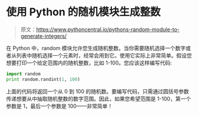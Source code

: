 # 使用 Python 的随机模块生成整数

> 原文：<https://www.pythoncentral.io/pythons-random-module-to-generate-integers/>

在 Python 中，random 模块允许您生成随机整数。当你需要随机选择一个数字或者从列表中随机选择一个元素时，经常会用到它。使用它实际上非常简单。假设您想要打印一个给定范围内的随机整数，比如 1-100。您应该这样编写代码:

```py
import random
print random.randint(1, 100)
```

上面的代码将返回一个从 0 到 100 的随机数。要编写代码，只需通过圆括号参数传递想要从中抽取随机整数的数字范围。因此，如果您希望范围是 1-100，第一个参数是 1，最后一个参数是 100——非常简单！